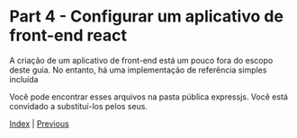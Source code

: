 # Part 4 - Configurar um aplicativo de front-end react
A criação de um aplicativo de front-end está um pouco fora do escopo deste guia. No entanto, há uma implementação de referência simples incluída

Você pode encontrar esses arquivos na pasta pública expressjs. Você está convidado a substituí-los pelos seus.

[Index](../README.md#fabric-Developer-starter-kit) | [Previous](./readme.md) 

